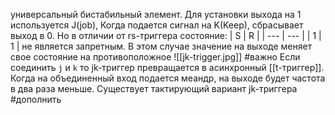 универсальный бистабильный  элемент. Для установки выхода на 1 используется J(job), Когда подается сигнал на K(Keep), сбрасывает выход в 0. Но в отличии от rs-триггера состояние: 
| S   | R   |
| --- | --- |
| 1   | 1    |
не является запретным. В этом случае значение на выходе меняет свое состояние на противоположное
![[jk-trigger.jpg]]
#важно Если соединить `j` и `k` то jk-триггер превращается в асинхронный [[t-триггер]]. Когда на объединенный вход подается меандр, на выходе будет частота в два раза меньше. Существует тактирующий вариант jk-триггера #дополнить 